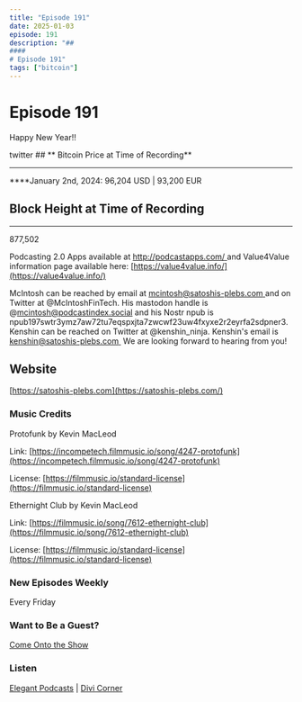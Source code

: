 ```yaml
---
title: "Episode 191"
date: 2025-01-03
episode: 191
description: "## 
#### 
# Episode 191"
tags: ["bitcoin"]
---
```


## 
#### 
# Episode 191

Happy New Year!!

twitter        ## **
Bitcoin Price at Time of Recording**
** **

****January 2nd, 2024: 96,204 USD | 93,200 EUR 

### 

## **Block Height at Time of Recording**
****

877,502

Podcasting 2.0 Apps available at [http://podcastapps.com/ ](http://newpodcastapps.com/) and Value4Value information page available here: [https://value4value.info/](https://value4value.info/)

McIntosh can be reached by email at [mcintosh@satoshis-plebs.com ](mailto:mcintosh@satoshis-plebs.com)and on Twitter at @McIntoshFinTech. His mastodon handle is @mcintosh@podcastindex.social and his Nostr npub is npub197swtr3ymz7aw72tu7eqspxjta7zwcwf23uw4fxyxe2r2eyrfa2sdpner3.  Kenshin can be reached on Twitter at @kenshin_ninja. Kenshin's email is [kenshin@satoshis-plebs.com ](mailto:kenshin@satoshis-plebs.com) We are looking forward to hearing from you!

## Website

[https://satoshis-plebs.com](https://satoshis-plebs.com/)

### Music Credits

Protofunk by Kevin MacLeod

Link: [https://incompetech.filmmusic.io/song/4247-protofunk](https://incompetech.filmmusic.io/song/4247-protofunk)

License: [https://filmmusic.io/standard-license](https://filmmusic.io/standard-license)

Ethernight Club by Kevin MacLeod

Link: [https://filmmusic.io/song/7612-ethernight-club](https://filmmusic.io/song/7612-ethernight-club)

License: [https://filmmusic.io/standard-license](https://filmmusic.io/standard-license)

### New Episodes Weekly
Every Friday

### Want to Be a Guest?
[Come Onto the Show](#)

### Listen
[Elegant Podcasts](#)  |  [Divi Corner](#)